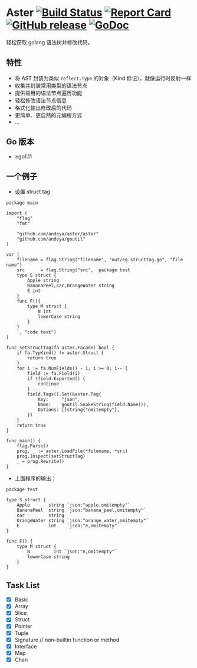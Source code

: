 # Aster [![Build Status](https://travis-ci.org/andeya/aster.svg?branch=master)](https://travis-ci.org/andeya/aster) <!-- [![Coverage Status](https://coveralls.io/repos/github/andeya/aster/badge.svg?branch=master)](https://coveralls.io/github/andeya/aster?branch=master) --> [![Report Card](https://goreportcard.com/badge/github.com/andeya/aster)](http://goreportcard.com/report/andeya/aster) [![GitHub release](https://img.shields.io/github/release/andeya/aster.svg)](https://github.com/andeya/aster/releases) [![GoDoc](https://img.shields.io/badge/godoc-reference-blue.svg)](http://godoc.org/github.com/andeya/aster)

轻松获取 golang 语法树并修改代码。

## 特性

- 将 AST 封装为类似 `reflect.Type` 的对象（Kind 标记），就像运行时反射一样
- 收集并封装常用类型的语法节点
- 提供易用的语法节点遍历功能
- 轻松修改语法节点信息
- 格式化输出修改后的代码
- 更简单、更自然的元编程方式
- ...

## Go 版本

- ≥go1.11

## 一个例子

- 设置 struct tag

```golang
package main

import (
	"flag"
	"fmt"

	"github.com/andeya/aster/aster"
	"github.com/andeya/goutil"
)

var (
	filename = flag.String("filename", "out/eg.structtag.go", "file name")
	src      = flag.String("src", `package test
	type S struct {
		Apple string
		BananaPeel,car,OrangeWater string
		E int
	}
	func F(){
		type M struct {
			N int
			lowerCase string
		}
	}
	`, "code text")
)

func setStructTag(fa aster.Facade) bool {
	if fa.TypKind() != aster.Struct {
		return true
	}
	for i := fa.NumFields() - 1; i >= 0; i-- {
		field := fa.Field(i)
		if !field.Exported() {
			continue
		}
		field.Tags().Set(&aster.Tag{
			Key:     "json",
			Name:    goutil.SnakeString(field.Name()),
			Options: []string{"omitempty"},
		})
	}
	return true
}

func main() {
	flag.Parse()
	prog, _ := aster.LoadFile(*filename, *src)
	prog.Inspect(setStructTag)
	_ = prog.Rewrite()
}
```

-  上面程序的输出：

```golang
package test

type S struct {
	Apple       string `json:"apple,omitempty"`
	BananaPeel  string `json:"banana_peel,omitempty"`
	car         string
	OrangeWater string `json:"orange_water,omitempty"`
	E           int    `json:"e,omitempty"`
}

func F() {
	type M struct {
		N         int `json:"n,omitempty"`
		lowerCase string
	}
}
```

## Task List

- [x] Basic
- [x] Array
- [x] Slice
- [x] Struct
- [x] Pointer
- [x] Tuple
- [x] Signature // non-builtin function or method
- [x] Interface
- [x] Map
- [x] Chan
